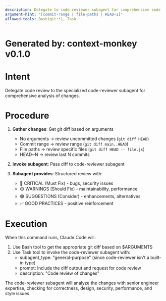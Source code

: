 ```yaml
---
description: Delegate to code-reviewer subagent for comprehensive code review
argument-hint: "[commit-range | file-paths | HEAD~1]"
allowed-tools: Bash(git:*), Task
---
```


# Generated by: context-monkey v0.1.0

# Intent

Delegate code review to the specialized code-reviewer subagent for comprehensive analysis of changes.

# Procedure

1. **Gather changes**: Get git diff based on arguments
   - No arguments → review uncommitted changes (`git diff HEAD`)
   - Commit range → review range (`git diff main..HEAD`)
   - File paths → review specific files (`git diff HEAD -- file.js`)
   - HEAD~N → review last N commits

2. **Invoke subagent**: Pass diff to code-reviewer subagent

3. **Subagent provides**: Structured review with:
   - 🔴 CRITICAL (Must Fix) - bugs, security issues
   - 🟡 WARNINGS (Should Fix) - maintainability, performance
   - 🟢 SUGGESTIONS (Consider) - enhancements, alternatives
   - ✅ GOOD PRACTICES - positive reinforcement

# Execution

When this command runs, Claude Code will:

1. Use Bash tool to get the appropriate git diff based on $ARGUMENTS
2. Use Task tool to invoke the code-reviewer subagent with:
   - subagent_type: "general-purpose" (since code-reviewer isn't a built-in type)
   - prompt: Include the diff output and request for code review
   - description: "Code review of changes"

The code-reviewer subagent will analyze the changes with senior engineer expertise, checking for correctness, design, security, performance, and style issues.
